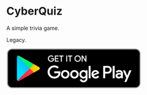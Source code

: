 # CyberQuiz
A simple trivia game.

Legacy.

[![](https://github.com/muramrr/CyberQuiz/blob/master/google-play-badge.png)](https://play.google.com/store/apps/details?id=com.mmdev.cyberquiz/)
